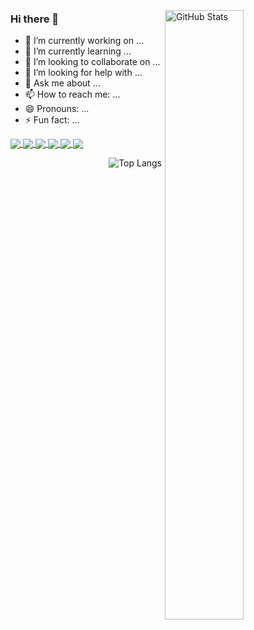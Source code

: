 <img 
  src="https://github-readme-stats.vercel.app/api?username=Siriusq&show_icons=true&count_private=true&theme=buefy" 
  alt="GitHub Stats" width="50%" height="50%" align="right" style="margin: 5px; margin-bottom: 20px;" />

### Hi there 👋

- 🔭 I’m currently working on ...
- 🌱 I’m currently learning ...
- 👯 I’m looking to collaborate on ...
- 🤔 I’m looking for help with ...
- 💬 Ask me about ...
- 📫 How to reach me: ...
- 😄 Pronouns: ...
- ⚡ Fun fact: ...


<a href="https://github.com/Siriusq/BongoPawClicker">
  <img align="center" src="https://github-readme-stats.vercel.app/api/pin/?username=Siriusq&repo=BongoPawClicker&theme=buefy" />
</a>
<a href="https://github.com/Siriusq/Fidelius">
  <img align="center" src="https://github-readme-stats.vercel.app/api/pin/?username=Siriusq&repo=Fidelius&theme=buefy" />
</a>

<a href="https://github.com/Siriusq/CodingSky">
  <img align="center" src="https://github-readme-stats.vercel.app/api/pin/?username=Siriusq&repo=CodingSky&theme=buefy" />
</a>
<a href="https://github.com/Siriusq/Honor-Magic-Watch-Theme-Sirius">
  <img align="center" src="https://github-readme-stats.vercel.app/api/pin/?username=Siriusq&repo=Honor-Magic-Watch-Theme-Sirius&theme=buefy" />
</a>

<a href="https://github.com/Siriusq/Acer-TMP645-Hackintosh">
  <img align="center" src="https://github-readme-stats.vercel.app/api/pin/?username=Siriusq&repo=Acer-TMP645-Hackintosh&theme=buefy" />
</a>
<a href="https://github.com/Siriusq/Grasshopper">
  <img align="center" src="https://github-readme-stats.vercel.app/api/pin/?username=Siriusq&repo=Grasshopper&theme=buefy" />
</a>

<img 
  src="https://github-readme-stats.vercel.app/api/top-langs/?username=Siriusq&layout=compact&theme=buefy" 
  alt="Top Langs" align="right" />
